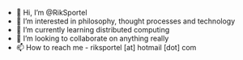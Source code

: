 - 👋 Hi, I’m @RikSportel
- 👀 I’m interested in philosophy, thought processes and technology
- 🌱 I’m currently learning distributed computing
- 💞️ I’m looking to collaborate on anything really
- 📫 How to reach me - riksportel [at] hotmail [dot] com
